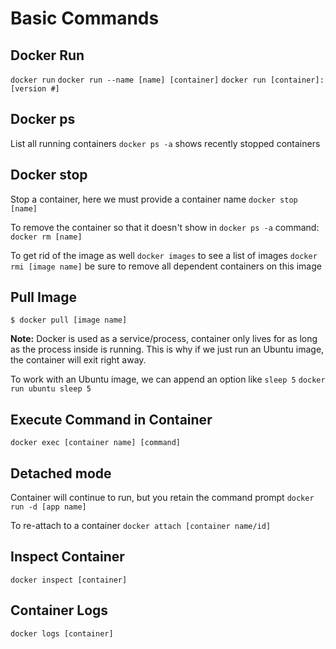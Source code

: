 # Basic Commands

## Docker Run
`docker run`
`docker run --name [name] [container]`
`docker run [container]:[version #]`

## Docker ps
List all running containers 
`docker ps -a` shows recently stopped containers

## Docker stop
Stop a container, here we must provide a container name
`docker stop [name]`

To remove the container so that it doesn't show in `docker ps -a` command: 
`docker rm [name]`

To get rid of the image as well
`docker images` to see a list of images
`docker rmi [image name]`
be sure to remove all dependent containers on this image

## Pull Image
`$ docker pull [image name]`

**Note:** 
Docker is used as a service/process, container only lives for as long as the process inside is running.
This is why if we just run an Ubuntu image, the container will exit right away. 

To work with an Ubuntu image, we can append an option like `sleep 5`
`docker run ubuntu sleep 5`

## Execute Command in Container
`docker exec [container name] [command]`

## Detached mode
Container will continue to run, but you retain the command prompt
`docker run -d [app name]`

To re-attach to a container
`docker attach [container name/id]`

## Inspect Container
`docker inspect [container]`

## Container Logs
`docker logs [container]`



